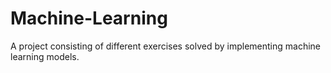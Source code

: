 # Machine-Learning
A project consisting of different exercises solved by implementing machine learning models.
